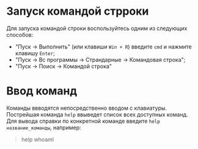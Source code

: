 # Запуск командой стрроки 
Для запуска командой строки воспользуйтесь одним из следующих способов:
* "Пуск -> Выполнить" (или клавиши `Win + R`) введите  `cmd` и нажмите клавишу `Enter`;
* "Пуск -> Вс программы -> Страндарные -> Командовая строка";
* "Пуск -> Поиск -> Командой строка"

# Ввод команд
Команды ввводятся непосредственно вводом с клавиатуры. Пострейшая команда `help` ввыведет список всех доступных команд. Для вывода справки по конкретной команде введите `help название_команды`, например:
> help whoaml
